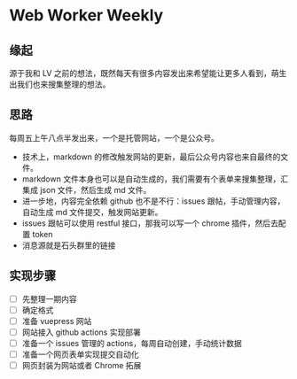 # Web Worker Weekly

## 缘起

源于我和 LV 之前的想法，既然每天有很多内容发出来希望能让更多人看到，萌生出我们也来搜集整理的想法。

## 思路

每周五上午八点半发出来，一个是托管网站，一个是公众号。

- 技术上，markdown 的修改触发网站的更新，最后公众号内容也来自最终的文件。
- markdown 文件本身也可以是自动生成的，我们需要有个表单来搜集整理，汇集成 json 文件，然后生成 md 文件。
- 进一步地，内容完全依赖 github 也不是不行：issues 跟帖，手动管理内容，自动生成 md 文件提交，触发网站更新。
- issues 跟帖可以使用 restful 接口，那我可以写一个 chrome 插件，然后去配置 token
- 消息源就是石头群里的链接

## 实现步骤

- [ ] 先整理一期内容
- [ ] 确定格式
- [ ] 准备 vuepress 网站
- [ ] 网站接入 github actions 实现部署
- [ ] 准备一个 issues 管理的 actions，每周自动创建，手动统计数据
- [ ] 准备一个网页表单实现提交自动化
- [ ] 网页封装为网站或者 Chrome 拓展
